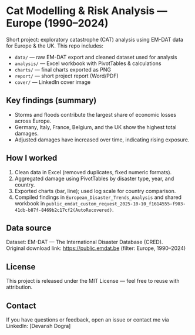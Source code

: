 # Cat Modelling & Risk Analysis — Europe (1990–2024)

Short project: exploratory catastrophe (CAT) analysis using EM-DAT data for Europe & the UK.
This repo includes:
- `data/` — raw EM-DAT export and cleaned dataset used for analysis
- `analysis/` — Excel workbook with PivotTables & calculations
- `charts/` — final charts exported as PNG
- `report/` — short project report (Word/PDF)
- `cover/` — LinkedIn cover image

## Key findings (summary)
- Storms and floods contribute the largest share of economic losses across Europe.
- Germany, Italy, France, Belgium, and the UK show the highest total damages.
- Adjusted damages have increased over time, indicating rising exposure.

## How I worked
1. Clean data in Excel (removed duplicates, fixed numeric formats).  
2. Aggregated damage using PivotTables by disaster type, year, and country.  
3. Exported charts (bar, line); used log scale for country comparison.  
4. Compiled findings in `European_Disaster_Trends_Analysis` and shared workbook in `public_emdat_custom_request_2025-10-10_f1614555-f903-41db-b87f-8469b2c17cf2(AutoRecovered)`.

## Data source
Dataset: EM-DAT — The International Disaster Database (CRED).  
Original download link: https://public.emdat.be (filter: Europe, 1990–2024)

## License
This project is released under the MIT License — feel free to reuse with attribution.

## Contact
If you have questions or feedback, open an issue or contact me via LinkedIn: [Devansh Dogra]
